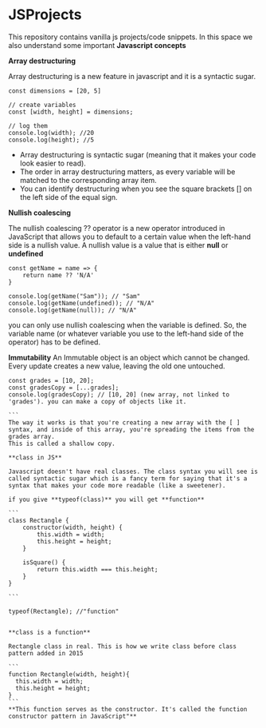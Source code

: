# JSProjects
This repository contains vanilla js projects/code snippets. In this space we also understand some important **Javascript concepts**

**Array destructuring**

Array destructuring is a new feature in javascript and it is a syntactic sugar.

```
const dimensions = [20, 5]

// create variables
const [width, height] = dimensions;

// log them
console.log(width); //20
console.log(height); //5
```


* Array destructuring is syntactic sugar (meaning that it makes your code look easier to read).
* The order in array destructuring matters, as every variable will be matched to the corresponding array item.
* You can identify destructuring when you see the square brackets [] on the left side of the equal sign.


**Nullish coalescing**

The nullish coalescing ?? operator is a new operator introduced in JavaScript that allows you to default to a certain value when the left-hand side is a nullish value. A nullish value is a value that is either **null** or **undefined**

```
const getName = name => {
    return name ?? 'N/A'
}

console.log(getName("Sam")); // "Sam"
console.log(getName(undefined)); // "N/A"
console.log(getName(null)); // "N/A"

```
you can only use nullish coalescing when the variable is defined. So, the variable name (or whatever variable you use to the left-hand side of the operator) has to be defined.


**Immutability**
An Immutable object is an object which cannot be changed. Every update creates a new value, leaving the old one untouched.

````
const grades = [10, 20];
const gradesCopy = [...grades];
console.log(gradesCopy); // [10, 20] (new array, not linked to 'grades'). you can make a copy of objects like it.

```
The way it works is that you're creating a new array with the [ ] syntax, and inside of this array, you're spreading the items from the grades array.
This is called a shallow copy.

**class in JS**

Javascript doesn't have real classes. The class syntax you will see is called syntactic sugar which is a fancy term for saying that it's a syntax that makes your code more readable (like a sweetener).

if you give **typeof(class)** you will get **function**

```
class Rectangle {
    constructor(width, height) {
        this.width = width;
        this.height = height;
    }

    isSquare() {
        return this.width === this.height;
    }
}

```

typeof(Rectangle); //"function"


**class is a function**

Rectangle class in real. This is how we write class before class pattern added in 2015 

```
function Rectangle(width, height){
  this.width = width;
  this.height = height;
}
```
**This function serves as the constructor. It's called the function constructor pattern in JavaScript"**
